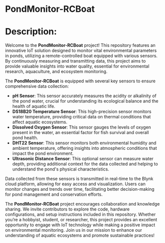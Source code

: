 # PondMonitor-RCBoat

# Description:
Welcome to the **PondMonitor-RCBoat** project! This repository features an innovative IoT solution designed to monitor vital environmental parameters in ponds, utilizing a remote-controlled boat equipped with various sensors. By continuously measuring and transmitting data, this project aims to provide valuable insights into water quality, essential for environmental research, aquaculture, and ecosystem monitoring.

The **PondMonitor-RCBoat** is equipped with several key sensors to ensure comprehensive data collection:

- **pH Sensor**: This sensor accurately measures the acidity or alkalinity of the pond water, crucial for understanding its ecological balance and the health of aquatic life.
- **DS18B20 Temperature Sensor**: This high-precision sensor monitors water temperature, providing critical data on thermal conditions that affect aquatic ecosystems.
- **Dissolved Oxygen Sensor**: This sensor gauges the levels of oxygen present in the water, an essential factor for fish survival and overall pond health.
- **DHT22 Sensor**: This sensor monitors both environmental humidity and ambient temperature, offering insights into atmospheric conditions that impact the pond environment.
- **Ultrasonic Distance Sensor**: This optional sensor can measure water depth, providing additional context for the data collected and helping to understand the pond's physical characteristics.

Data collected from these sensors is transmitted in real-time to the Blynk cloud platform, allowing for easy access and visualization. Users can monitor changes and trends over time, facilitating better decision-making for pond management and conservation efforts.

The **PondMonitor-RCBoat** project encourages collaboration and knowledge sharing. We invite contributors to explore the code, hardware configurations, and setup instructions included in this repository. Whether you’re a hobbyist, student, or researcher, this project provides an excellent opportunity to engage with IoT technology while making a positive impact on environmental monitoring. Join us in our mission to enhance our understanding of aquatic ecosystems and promote sustainable practices!
